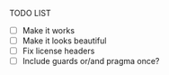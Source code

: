 TODO LIST
- [ ] Make it works
- [ ] Make it looks beautiful
- [ ] Fix license headers
- [ ] Include guards or/and pragma once?